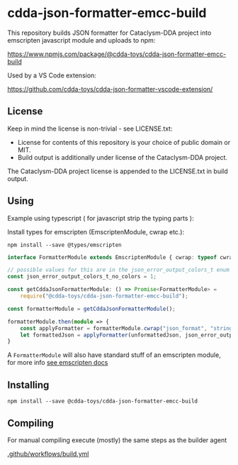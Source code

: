 # cdda-json-formatter-emcc-build

This repository builds JSON formatter for Cataclysm-DDA project into emscripten javascript module and uploads to npm:

https://www.npmjs.com/package/@cdda-toys/cdda-json-formatter-emcc-build

Used by a VS Code extension:

https://github.com/cdda-toys/cdda-json-formatter-vscode-extension/

## License

Keep in mind the license is non-trivial - see LICENSE.txt:
* License for contents of this repository is your choice of public domain or MIT.
* Build output is additionally under license of the Cataclysm-DDA project.

The Cataclysm-DDA project license is appended to the LICENSE.txt in build output.

## Using

Example using typescript ( for javascript strip the typing parts ):

Install types for emscripten (EmscriptenModule, cwrap etc.):
```shell
npm install --save @types/emscripten
```

```typescript
interface FormatterModule extends EmscriptenModule { cwrap: typeof cwrap; }

// possible values for this are in the json_error_output_colors_t enum in CDDA's json.h
const json_error_output_colors_t_no_colors = 1;

const getCddaJsonFormatterModule: () => Promise<FormatterModule> =
    require("@cdda-toys/cdda-json-formatter-emcc-build");

const formatterModule = getCddaJsonFormatterModule();

formatterModule.then(module => {
    const applyFormatter = formatterModule.cwrap("json_format", "string", ["string", "int"]);
    let formattedJson = applyFormatter(unformattedJson, json_error_output_colors_t_no_colors);
}
```

A `FormatterModule` will also have standard stuff of an emscripten module, for more info [see emscripten docs](https://emscripten.org/docs/porting/connecting_cpp_and_javascript/Interacting-with-code.html#interacting-with-code)

## Installing

```shell
npm install --save @cdda-toys/cdda-json-formatter-emcc-build
```

## Compiling

For manual compiling execute (mostly) the same steps as the builder agent

[.github/workflows/build.yml](.github/workflows/build.yml)

